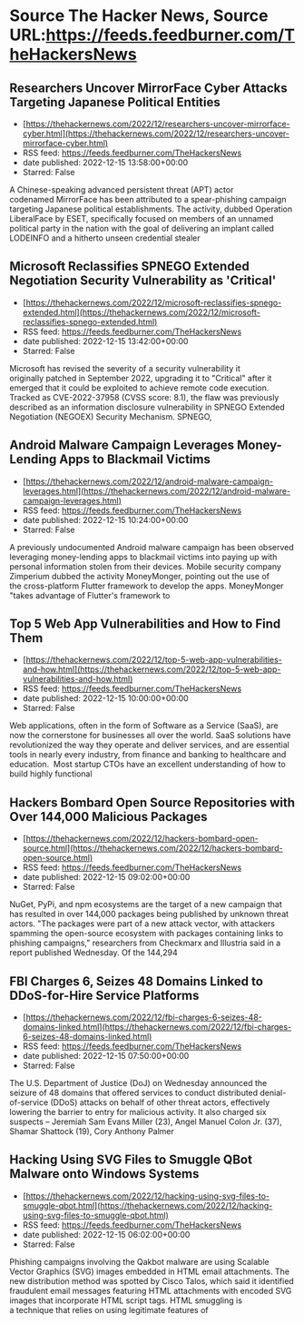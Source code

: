 # Source The Hacker News, Source URL:https://feeds.feedburner.com/TheHackersNews

## Researchers Uncover MirrorFace Cyber Attacks Targeting Japanese Political Entities
 - [https://thehackernews.com/2022/12/researchers-uncover-mirrorface-cyber.html](https://thehackernews.com/2022/12/researchers-uncover-mirrorface-cyber.html)
 - RSS feed: https://feeds.feedburner.com/TheHackersNews
 - date published: 2022-12-15 13:58:00+00:00
 - Starred: False

A Chinese-speaking advanced persistent threat (APT) actor codenamed MirrorFace has been attributed to a spear-phishing campaign targeting Japanese political establishments.
The activity, dubbed Operation LiberalFace by ESET, specifically focused on members of an unnamed political party in the nation with the goal of delivering an implant called LODEINFO and a hitherto unseen credential stealer

## Microsoft Reclassifies SPNEGO Extended Negotiation Security Vulnerability as 'Critical'
 - [https://thehackernews.com/2022/12/microsoft-reclassifies-spnego-extended.html](https://thehackernews.com/2022/12/microsoft-reclassifies-spnego-extended.html)
 - RSS feed: https://feeds.feedburner.com/TheHackersNews
 - date published: 2022-12-15 13:42:00+00:00
 - Starred: False

Microsoft has revised the severity of a security vulnerability it originally patched in September 2022, upgrading it to "Critical" after it emerged that it could be exploited to achieve remote code execution.
Tracked as CVE-2022-37958 (CVSS score: 8.1), the flaw was previously described as an information disclosure vulnerability in SPNEGO Extended Negotiation (NEGOEX) Security Mechanism.
SPNEGO,

## Android Malware Campaign Leverages Money-Lending Apps to Blackmail Victims
 - [https://thehackernews.com/2022/12/android-malware-campaign-leverages.html](https://thehackernews.com/2022/12/android-malware-campaign-leverages.html)
 - RSS feed: https://feeds.feedburner.com/TheHackersNews
 - date published: 2022-12-15 10:24:00+00:00
 - Starred: False

A previously undocumented Android malware campaign has been observed leveraging money-lending apps to blackmail victims into paying up with personal information stolen from their devices.
Mobile security company Zimperium dubbed the activity MoneyMonger, pointing out the use of the cross-platform Flutter framework to develop the apps.
MoneyMonger "takes advantage of Flutter's framework to

## Top 5 Web App Vulnerabilities and How to Find Them
 - [https://thehackernews.com/2022/12/top-5-web-app-vulnerabilities-and-how.html](https://thehackernews.com/2022/12/top-5-web-app-vulnerabilities-and-how.html)
 - RSS feed: https://feeds.feedburner.com/TheHackersNews
 - date published: 2022-12-15 10:00:00+00:00
 - Starred: False

Web applications, often in the form of Software as a Service (SaaS), are now the cornerstone for businesses all over the world. SaaS solutions have revolutionized the way they operate and deliver services, and are essential tools in nearly every industry, from finance and banking to healthcare and education. 
Most startup CTOs have an excellent understanding of how to build highly functional

## Hackers Bombard Open Source Repositories with Over 144,000 Malicious Packages
 - [https://thehackernews.com/2022/12/hackers-bombard-open-source.html](https://thehackernews.com/2022/12/hackers-bombard-open-source.html)
 - RSS feed: https://feeds.feedburner.com/TheHackersNews
 - date published: 2022-12-15 09:02:00+00:00
 - Starred: False

NuGet, PyPi, and npm ecosystems are the target of a new campaign that has resulted in over 144,000 packages being published by unknown threat actors.
"The packages were part of a new attack vector, with attackers spamming the open-source ecosystem with packages containing links to phishing campaigns," researchers from Checkmarx and Illustria said in a report published Wednesday.
Of the 144,294

## FBI Charges 6, Seizes 48 Domains Linked to DDoS-for-Hire Service Platforms
 - [https://thehackernews.com/2022/12/fbi-charges-6-seizes-48-domains-linked.html](https://thehackernews.com/2022/12/fbi-charges-6-seizes-48-domains-linked.html)
 - RSS feed: https://feeds.feedburner.com/TheHackersNews
 - date published: 2022-12-15 07:50:00+00:00
 - Starred: False

The U.S. Department of Justice (DoJ) on Wednesday announced the seizure of 48 domains that offered services to conduct distributed denial-of-service (DDoS) attacks on behalf of other threat actors, effectively lowering the barrier to entry for malicious activity.
It also charged six suspects – Jeremiah Sam Evans Miller (23), Angel Manuel Colon Jr. (37), Shamar Shattock (19), Cory Anthony Palmer

## Hacking Using SVG Files to Smuggle QBot Malware onto Windows Systems
 - [https://thehackernews.com/2022/12/hacking-using-svg-files-to-smuggle-qbot.html](https://thehackernews.com/2022/12/hacking-using-svg-files-to-smuggle-qbot.html)
 - RSS feed: https://feeds.feedburner.com/TheHackersNews
 - date published: 2022-12-15 06:02:00+00:00
 - Starred: False

Phishing campaigns involving the Qakbot malware are using Scalable Vector Graphics (SVG) images embedded in HTML email attachments.
The new distribution method was spotted by Cisco Talos, which said it identified fraudulent email messages featuring HTML attachments with encoded SVG images that incorporate HTML script tags.
HTML smuggling is a technique that relies on using legitimate features of
